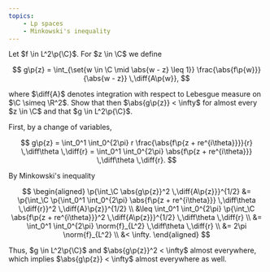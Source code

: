 ```yaml
---
topics:
    - Lp spaces
    - Minkowski's inequality
---
```


<problem>

Let $f \in L^2\p{\C}$. For $z \in \C$ we define

$$
g\p{z} = \int_{\set{w \in \C \mid \abs{w - z} \leq 1}} \frac{\abs{f\p{w}}}{\abs{w - z}} \,\diff{A\p{w}},
$$

where $\diff{A}$ denotes integration with respect to Lebesgue measure on $\C \simeq \R^2$. Show that then $\abs{g\p{z}} < \infty$ for almost every $z \in \C$ and that $g \in L^2\p{\C}$.

</problem>

<solution>

First, by a change of variables,

$$
g\p{z}
    = \int_0^1 \int_0^{2\pi} r \frac{\abs{f\p{z + re^{i\theta}}}}{r} \,\diff\theta \,\diff{r}
    = \int_0^1 \int_0^{2\pi} \abs{f\p{z + re^{i\theta}}} \,\diff\theta \,\diff{r}.
$$

By Minkowski's inequality

$$
\begin{aligned}
    \p{\int_\C \abs{g\p{z}}^2 \,\diff{A\p{z}}}^{1/2}
        &= \p{\int_\C \p{\int_0^1 \int_0^{2\pi} \abs{f\p{z + re^{i\theta}}} \,\diff\theta \,\diff{r}}^2 \,\diff{A}\p{z}}^{1/2} \\
        &\leq \int_0^1 \int_0^{2\pi} \p{\int_\C \abs{f\p{z + re^{i\theta}}}^2 \,\diff{A\p{z}}}^{1/2} \,\diff\theta \,\diff{r} \\
        &= \int_0^1 \int_0^{2\pi} \norm{f}_{L^2} \,\diff\theta \,\diff{r} \\
        &= 2\pi \norm{f}_{L^2} \\
        &< \infty.
\end{aligned}
$$

Thus, $g \in L^2\p{\C}$ and $\abs{g\p{z}}^2 < \infty$ almost everywhere, which implies $\abs{g\p{z}} < \infty$ almost everywhere as well.

</solution>
